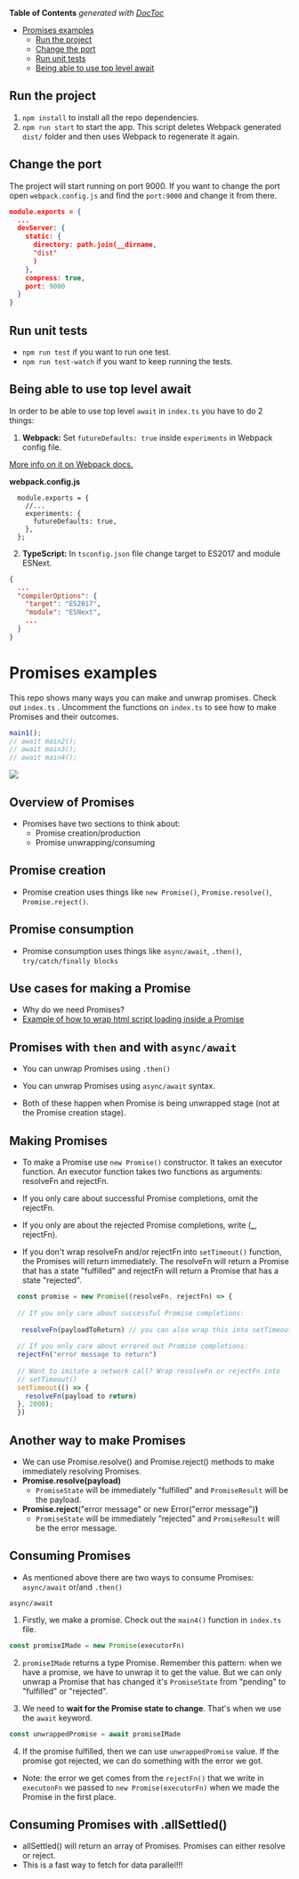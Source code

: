 <!-- START doctoc generated TOC please keep comment here to allow auto update -->
<!-- DON'T EDIT THIS SECTION, INSTEAD RE-RUN doctoc TO UPDATE -->
**Table of Contents**  *generated
with [DocToc](https://github.com/thlorenz/doctoc)*

- [Promises examples](#promises-examples)
  - [Run the project](#run-the-project)
  - [Change the port](#change-the-port)
  - [Run unit tests](#run-unit-tests)
  - [Being able to use top level await](#being-able-to-use-top-level-await)

<!-- END doctoc generated TOC please keep comment here to allow auto update -->

## Run the project

1. `npm install` to install all the repo dependencies.
2. `npm run start` to start the app. This script deletes Webpack generated
   `dist/` folder and then uses Webpack to regenerate it again.

## Change the port

The project will start running on port 9000. If you want to change the port
open `webpack.config.js` and find the `port:9000` and change it from there.

```json
module.exports = {
  ...
  devServer: {
    static: {
      directory: path.join(__dirname,
      "dist"
      )
    },
    compress: true,
    port: 9000
  }
}
```

## Run unit tests

- `npm run test` if you want to run one test.
- `npm run test-watch` if you want to keep running the tests.

## Being able to use top level await

In order to be able to use top level `await` in `index.ts` you have to do 2
things:

1. **Webpack:** Set `futureDefaults: true` inside `experiments` in Webpack
   config file.

[More info on it on Webpack docs.](https://webpack.js.org/configuration/experiments/#experimentsfuturedefaults)

**webpack.config.js**

```
  module.exports = {
    //...
    experiments: {
      futureDefaults: true,
    },
  };

```

2. **TypeScript:** In `tsconfig.json` file change target to ES2017 and module
   ESNext.

```json
{
  ...
  "compilerOptions": {
    "target": "ES2017",
    "module": "ESNext",
    ...
  }
}
```

# Promises examples

This repo shows many ways you can make and unwrap promises. Check out `index.ts`
. Uncomment the functions on `index.ts` to see how to make Promises and
their outcomes.

```typescript
main1();
// await main2();
// await main3();
// await main4();
```

![](src/promises-cheat-sheet.jpg)

## Overview of Promises

- Promises have two sections to think about:
  - Promise creation/production
  - Promise unwrapping/consuming

## Promise creation

- Promise creation uses things like `new Promise()`, `Promise.resolve()`,
  `Promise.reject()`.

## Promise consumption

- Promise consumption uses things like `async/await`, `.then()`,
  `try/catch/finally blocks`

## Use cases for making a Promise

- Why do we need Promises?
- [Example of how to wrap html script loading inside a Promise](https://javascript.info/promise-basics#loadscript)

## Promises with `then` and with `async/await`

- You can unwrap Promises using `.then()`
- You can unwrap Promises using `async/await` syntax.


- Both of these happen when Promise is being unwrapped stage (not at the Promise
  creation stage).

## Making Promises

- To make a Promise use `new Promise()` constructor. It takes an executor
  function. An executor function takes two functions as arguments: resolveFn and
  rejectFn.
- If you only care about successful Promise completions, omit the rejectFn.
- If you only are about the rejected Promise completions, write (**_**,
  rejectFn).


- If you don't wrap resolveFn and/or rejectFn into `setTimeout()` function, the
  Promises will return immediately. The resolveFn will return a Promise that has
  a state "fulfilled" and rejectFn will return a Promise that has a state
  "rejected".

``` typescript
  const promise = new Promise((resolveFn, rejectFn) => {
  
  // If you only care about successful Promise completions:
 
   resolveFn(payloadToReturn) // you can also wrap this into setTimeout(). resolveFn() is provided by the Promise constructor.
  
  // If you only care about errored out Promise completions:
  rejectFn("error message to return")
  
  // Want to imitate a network call? Wrap resolveFn or rejectFn into 
  // setTimeout() 
  setTimeout(() => {
    resolveFn(payload to return)
  }, 2000);
  })
```

## Another way to make Promises

- We can use Promise.resolve() and Promise.reject() methods to make immediately
  resolving Promises.
- **Promise.resolve(payload)**
  - `PromiseState` will be immediately "fulfilled"
    and `PromiseResult` will be the payload.
- **Promise.reject**("error message" or new Error("error message")**)**
  - `PromiseState` will be immediately "rejected" and `PromiseResult` will be
    the error message.

## Consuming Promises

- As mentioned above there are two ways to consume Promises: `async/await`
  or/and `.then()`

`async/await`

1. Firstly, we make a promise. Check out the `main4()` function in `index.ts`
  file.

```typescript
const promiseIMade = new Promise(executorFn)
```

2. `promiseIMade` returns a type Promise. Remember this pattern: when we have a
  promise, we have to unwrap it to get the value. But we can only unwrap a
  Promise that has changed it's `PromiseState` from "pending" to "fulfilled"
  or "rejected".


3. We need to **wait for the Promise state to change**. That's when we use the
  `await` keyword.

```typescript
const unwrappedPromise = await promiseIMade
```

4. If the promise fulfilled, then we can use `unwrappedPromise` value. If 
   the promise got rejected, we can do something with the error we got. 
   
- Note: the error we get comes from the `rejectFn()` that we write in 
   `executonFn` we passed to `new Promise(executorFn)` when we made the 
  Promise in the first place.

## Consuming Promises with .allSettled()

- allSettled() will return an array of Promises. Promises can either resolve 
or reject. 
- This is a fast way to fetch for data parallel!!!
